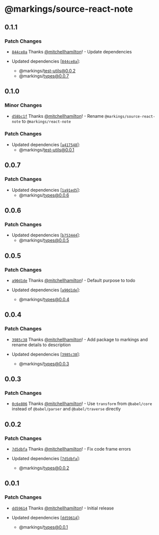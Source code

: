 # @markings/source-react-note

## 0.1.1

### Patch Changes

- [`844ce8a`](https://github.com/Thinkmill/markings/commit/844ce8a4b005d167c187f8890f3e0eb8d75978ea) Thanks [@mitchellhamilton](https://github.com/mitchellhamilton)! - Update dependencies

- Updated dependencies [[`844ce8a`](https://github.com/Thinkmill/markings/commit/844ce8a4b005d167c187f8890f3e0eb8d75978ea)]:
  - @markings/test-utils@0.0.2
  - @markings/types@0.0.7

## 0.1.0

### Minor Changes

- [`d58bc1f`](https://github.com/Thinkmill/markings/commit/d58bc1f587c92a7c595ba062196fc74a8f7ea7a9) Thanks [@mitchellhamilton](https://github.com/mitchellhamilton)! - Rename `@markings/source-react-note` to `@markings/react-note`

### Patch Changes

- Updated dependencies [[`a417548`](https://github.com/Thinkmill/markings/commit/a4175484f2af47e9db1f17677e6d8a33066267e7)]:
  - @markings/test-utils@0.0.1

## 0.0.7

### Patch Changes

- Updated dependencies [[`1a91ed5`](https://github.com/Thinkmill/markings/commit/1a91ed542432d652ba2f8f56c26226f9840cd5ed)]:
  - @markings/types@0.0.6

## 0.0.6

### Patch Changes

- Updated dependencies [[`b753444`](https://github.com/Thinkmill/markings/commit/b753444c8d0c16fd5be18dfa57fbe40ca294ac11)]:
  - @markings/types@0.0.5

## 0.0.5

### Patch Changes

- [`a90d1de`](https://github.com/Thinkmill/markings/commit/a90d1de4e0b1ae0177b1c9dac8629bfece351faa) Thanks [@mitchellhamilton](https://github.com/mitchellhamilton)! - Default purpose to todo

- Updated dependencies [[`a90d1de`](https://github.com/Thinkmill/markings/commit/a90d1de4e0b1ae0177b1c9dac8629bfece351faa)]:
  - @markings/types@0.0.4

## 0.0.4

### Patch Changes

- [`3985c38`](https://github.com/Thinkmill/markings/commit/3985c38bbfead32d7aa6559ca07205621ba3ec2f) Thanks [@mitchellhamilton](https://github.com/mitchellhamilton)! - Add package to markings and rename details to description

- Updated dependencies [[`3985c38`](https://github.com/Thinkmill/markings/commit/3985c38bbfead32d7aa6559ca07205621ba3ec2f)]:
  - @markings/types@0.0.3

## 0.0.3

### Patch Changes

- [`0c6e806`](https://github.com/Thinkmill/markings/commit/0c6e80673dd9149842a659c5160001d1f7cf972a) Thanks [@mitchellhamilton](https://github.com/mitchellhamilton)! - Use `transform` from `@babel/core` instead of `@babel/parser` and `@babel/traverse` directly

## 0.0.2

### Patch Changes

- [`7d5dbfa`](https://github.com/Thinkmill/markings/commit/7d5dbfa6b57b6ce7166f6cc2efca457e66db9dca) Thanks [@mitchellhamilton](https://github.com/mitchellhamilton)! - Fix code frame errors

- Updated dependencies [[`7d5dbfa`](https://github.com/Thinkmill/markings/commit/7d5dbfa6b57b6ce7166f6cc2efca457e66db9dca)]:
  - @markings/types@0.0.2

## 0.0.1

### Patch Changes

- [`dd59614`](https://github.com/Thinkmill/markings/commit/dd596143b68ded17301aafb4301a5b2718ae8272) Thanks [@mitchellhamilton](https://github.com/mitchellhamilton)! - Initial release

- Updated dependencies [[`dd59614`](https://github.com/Thinkmill/markings/commit/dd596143b68ded17301aafb4301a5b2718ae8272)]:
  - @markings/types@0.0.1
